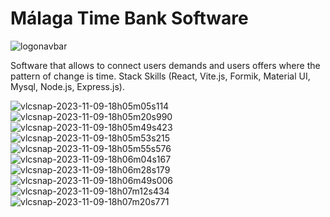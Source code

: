 # Málaga Time Bank Software
![logonavbar](https://github.com/CallejaJ/bancoDelTiempoMalaga/assets/115414519/90f077b9-6f42-498b-84d8-deff005b1020)

Software that allows to connect users demands and users offers where the pattern of change is time.
Stack Skills (React, Vite.js, Formik, Material UI, Mysql, Node.js, Express.js).


![vlcsnap-2023-11-09-18h05m05s114](https://github.com/CallejaJ/bancoDelTiempoMalaga/assets/115414519/258aa062-5a6e-4287-8aad-23d17adb2e88)
![vlcsnap-2023-11-09-18h05m20s990](https://github.com/CallejaJ/bancoDelTiempoMalaga/assets/115414519/9a29a9aa-fc54-4f91-8381-5bf74b59a3d5)
![vlcsnap-2023-11-09-18h05m49s423](https://github.com/CallejaJ/bancoDelTiempoMalaga/assets/115414519/69406ead-8f1e-45e6-bd12-5a9e15121452)
![vlcsnap-2023-11-09-18h05m53s215](https://github.com/CallejaJ/bancoDelTiempoMalaga/assets/115414519/d5532b17-0c96-4f0b-843e-12a8837e6e35)
![vlcsnap-2023-11-09-18h05m55s576](https://github.com/CallejaJ/bancoDelTiempoMalaga/assets/115414519/955c18fa-4fd9-41e1-871d-cf4c4d5080fe)
![vlcsnap-2023-11-09-18h06m04s167](https://github.com/CallejaJ/bancoDelTiempoMalaga/assets/115414519/35a96193-a0e6-417a-affd-0bd23d66aa9a)
![vlcsnap-2023-11-09-18h06m28s179](https://github.com/CallejaJ/bancoDelTiempoMalaga/assets/115414519/5e15022d-fd2a-43ae-a5a9-5c120058ec4e)
![vlcsnap-2023-11-09-18h06m49s006](https://github.com/CallejaJ/bancoDelTiempoMalaga/assets/115414519/7a67c374-24d4-49e0-8810-7bf7c8ad80f6)
![vlcsnap-2023-11-09-18h07m12s434](https://github.com/CallejaJ/bancoDelTiempoMalaga/assets/115414519/64524c22-be7e-4079-a69c-0f279d589213)
![vlcsnap-2023-11-09-18h07m20s771](https://github.com/CallejaJ/bancoDelTiempoMalaga/assets/115414519/e17a21ed-3200-4e79-af6d-f20a00d69ee5)


